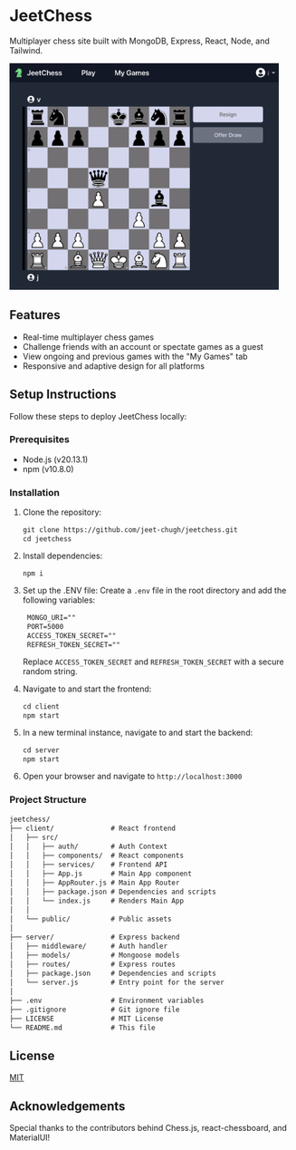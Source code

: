 
# JeetChess

Multiplayer chess site built with MongoDB, Express, React, Node, and Tailwind.

<img src="client/public/screenshot.png" width="476" height="400" ></img>

## Features

- Real-time multiplayer chess games
- Challenge friends with an account or spectate games as a guest
- View ongoing and previous games with the "My Games" tab
- Responsive and adaptive design for all platforms

## Setup Instructions

Follow these steps to deploy JeetChess locally:

### Prerequisites

- Node.js (v20.13.1)
- npm (v10.8.0)

### Installation

1. Clone the repository:
   ```
   git clone https://github.com/jeet-chugh/jeetchess.git
   cd jeetchess
   ```

2. Install dependencies:
   ```
   npm i
   ```

3. Set up the .ENV file:
   Create a `.env` file in the root directory and add the following variables:
   ```
    MONGO_URI=""
    PORT=5000
    ACCESS_TOKEN_SECRET=""
    REFRESH_TOKEN_SECRET=""
   ```
   Replace `ACCESS_TOKEN_SECRET` and `REFRESH_TOKEN_SECRET` with a secure random string.

4. Navigate to and start the frontend:
   ```
   cd client
   npm start
   ```

5. In a new terminal instance, navigate to and start the backend:
   ```
   cd server
   npm start
   ```

6. Open your browser and navigate to `http://localhost:3000`

### Project Structure

```
jeetchess/
├── client/              # React frontend
│   ├── src/
│   │   ├── auth/        # Auth Context
│   │   ├── components/  # React components
│   │   ├── services/    # Frontend API
│   │   ├── App.js       # Main App component
│   │   ├── AppRouter.js # Main App Router
│   │   ├── package.json # Dependencies and scripts
│   │   └── index.js     # Renders Main App
│   │
│   └── public/          # Public assets
│   
├── server/              # Express backend
│   ├── middleware/      # Auth handler
│   ├── models/          # Mongoose models
│   ├── routes/          # Express routes
│   ├── package.json     # Dependencies and scripts
│   └── server.js        # Entry point for the server
│   
├── .env                 # Environment variables
├── .gitignore           # Git ignore file
├── LICENSE              # MIT License
└── README.md            # This file
```

## License
 [MIT](LICENSE)

## Acknowledgements
 Special thanks to the contributors behind Chess.js, react-chessboard, and MaterialUI!
